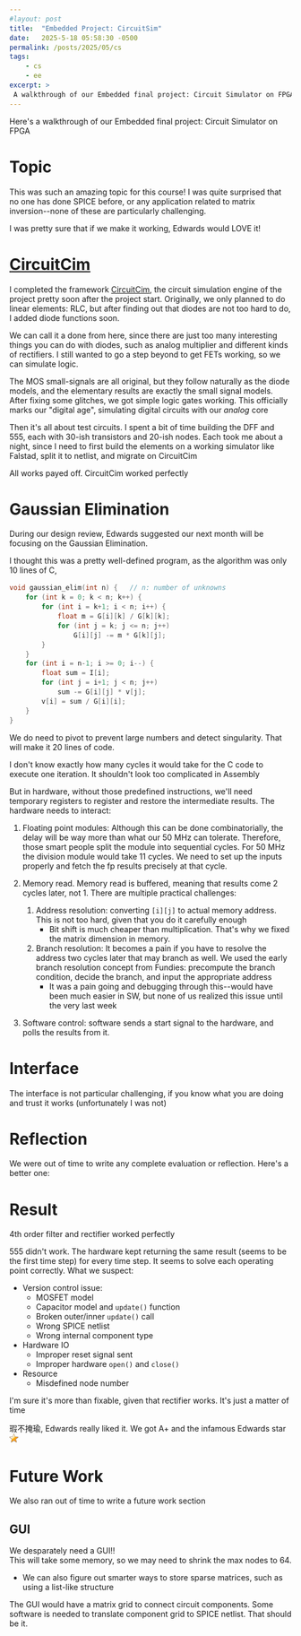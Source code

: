 ```yaml
---
#layout: post
title:  "Embedded Project: CircuitSim"
date:   2025-5-18 05:58:30 -0500
permalink: /posts/2025/05/cs
tags:
    - cs
    - ee
excerpt: >
 A walkthrough of our Embedded final project: Circuit Simulator on FPGA
---
```


Here's a walkthrough of our Embedded final project: Circuit Simulator on FPGA

<!--more-->

# Topic
This was such an amazing topic for this course! I was quite surprised that no one has done SPICE before, or any application related to matrix inversion--none of these are particularly challenging. 

I was pretty sure that if we make it working, Edwards would LOVE it!

# [CircuitCim](/articles/cc)
I completed the framework [CircuitCim](/articles/cc), the circuit simulation engine of the project pretty soon after the project start. Originally, we only planned to do linear elements: RLC, but after finding out that diodes are not too hard to do, I added diode functions soon. 

We can call it a done from here, since there are just too many interesting things you can do with diodes, such as analog multiplier and different kinds of rectifiers. I still wanted to go a step beyond to get FETs working, so we can simulate logic.

The MOS small-signals are all original, but they follow naturally as the diode models, and the elementary results are exactly the small signal models. After fixing some glitches, we got simple logic gates working. This officially marks our "digital age", simulating digital circuits with our *analog* core

Then it's all about test circuits. I spent a bit of time building the DFF and 555, each with 30-ish transistors and 20-ish nodes. Each took me about a night, since I need to first build the elements on a working simulator like Falstad, split it to netlist, and migrate on CircuitCim

All works payed off. CircuitCim worked perfectly

# Gaussian Elimination
During our design review, Edwards suggested our next month will be focusing on the Gaussian Elimination. 

I thought this was a pretty well-defined program, as the algorithm was only 10 lines of C, 
```c
void gaussian_elim(int n) {   // n: number of unknowns
    for (int k = 0; k < n; k++) {
        for (int i = k+1; i < n; i++) {
            float m = G[i][k] / G[k][k];
            for (int j = k; j <= n; j++)
                G[i][j] -= m * G[k][j];
        }
    }
    for (int i = n-1; i >= 0; i--) {
        float sum = I[i];
        for (int j = i+1; j < n; j++)
            sum -= G[i][j] * v[j];
        v[i] = sum / G[i][i];
    }
}
```

We do need to pivot to prevent large numbers and detect singularity. That will make it 20 lines of code. 

I don't know exactly how many cycles it would take for the C code to execute one iteration. It shouldn't look too complicated in Assembly

But in hardware, without those predefined instructions, we'll need temporary registers to register and restore the intermediate results. The hardware needs to interact:

1. Floating point modules: Although this can be done combinatorially, the delay will be way more than what our 50 MHz can tolerate. Therefore, those smart people split the module into sequential cycles. For 50 MHz the division module would take 11 cycles. We need to set up the inputs properly and fetch the fp results precisely at that cycle.

2. Memory read. Memory read is buffered, meaning that results come 2 cycles later, not 1. There are multiple practical challenges:
    1. Address resolution: converting `[i][j]` to actual memory address. This is not too hard, given that you do it carefully enough
        - Bit shift is much cheaper than multiplication. That's why we fixed the matrix dimension in memory.
    2. Branch resolution: It becomes a pain if you have to resolve the address two cycles later that may branch as well. We used the early branch resolution concept from Fundies: precompute the branch condition, decide the branch, and input the appropriate address
        - It was a pain going and debugging through this--would have been much easier in SW, but none of us realized this issue until the very last week

3. Software control: software sends a start signal to the hardware, and polls the results from it. 

# Interface
The interface is not particular challenging, if you know what you are doing and trust it works (unfortunately I was not)

# Reflection
We were out of time to write any complete evaluation or reflection. Here's a better one:

# Result
4th order filter and rectifier worked perfectly

555 didn't work. The hardware kept returning the same result (seems to be the first time step) for every time step. It seems to solve each operating point correctly. What we suspect:
- Version control issue: 
    - MOSFET model
    - Capacitor model and `update()` function
    - Broken outer/inner `update()` call
    - Wrong SPICE netlist
    - Wrong internal component type
- Hardware IO
    - Improper reset signal sent
    - Improper hardware `open()` and `close()`
- Resource
    - Misdefined node number

I'm sure it's more than fixable, given that rectifier works. It's just a matter of time

瑕不掩瑜, Edwards really liked it. We got A+ and the infamous Edwards star ![Edwards](/images/cc/staricon.png)

# Future Work
We also ran out of time to write a future work section

## GUI
We desparately need a GUI!!   
This will take some memory, so we may need to shrink the max nodes to 64.
- We can also figure out smarter ways to store sparse matrices, such as using a list-like structure  

The GUI would have a matrix grid to connect circuit components. Some software is needed to translate component grid to SPICE netlist. That should be it.
